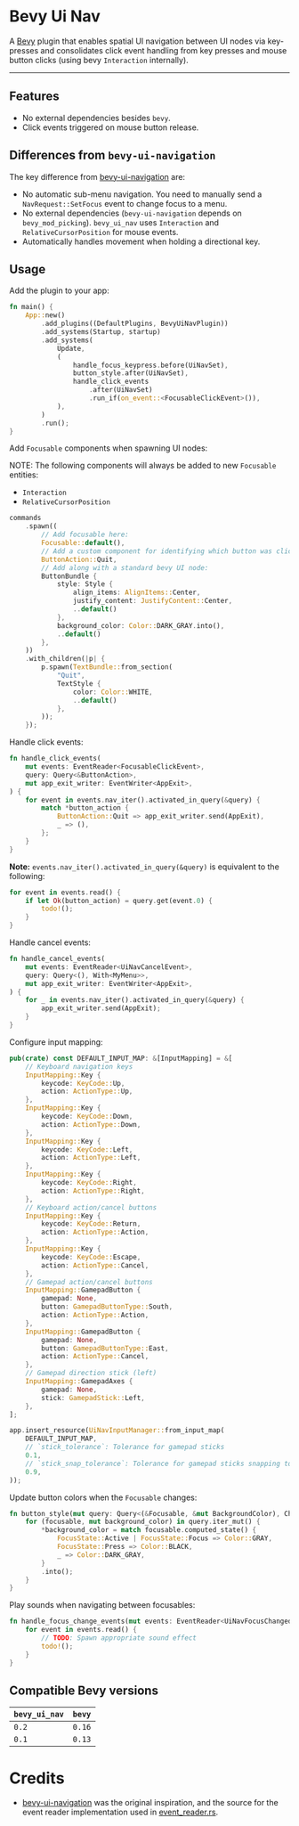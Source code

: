 # Bevy Ui Nav

A [Bevy](https://bevyengine.org/) plugin that enables spatial UI navigation between UI nodes via key-presses and
consolidates click event handling from key presses and mouse button clicks (using bevy `Interaction` internally).

---


## Features

- No external dependencies besides `bevy`.
- Click events triggered on mouse button release.

## Differences from `bevy-ui-navigation`

The key difference from [bevy-ui-navigation](https://github.com/nicopap/ui-navigation) are:

- No automatic sub-menu navigation. You need to manually send a `NavRequest::SetFocus` event to change focus to a menu.
- No external dependencies (`bevy-ui-navigation` depends on `bevy_mod_picking`). `bevy_ui_nav` uses `Interaction` and
    `RelativeCursorPosition` for mouse events.
- Automatically handles movement when holding a directional key.

## Usage

Add the plugin to your app:

```rust
fn main() {
    App::new()
        .add_plugins((DefaultPlugins, BevyUiNavPlugin))
        .add_systems(Startup, startup)
        .add_systems(
            Update,
            (
                handle_focus_keypress.before(UiNavSet),
                button_style.after(UiNavSet),
                handle_click_events
                    .after(UiNavSet)
                    .run_if(on_event::<FocusableClickEvent>()),
            ),
        )
        .run();
}
```

Add `Focusable` components when spawning UI nodes:

NOTE: The following components will always be added to new `Focusable` entities:

- `Interaction`
- `RelativeCursorPosition`

```rust
commands
    .spawn((
        // Add focusable here:
        Focusable::default(),
        // Add a custom component for identifying which button was clicked:
        ButtonAction::Quit,
        // Add along with a standard bevy UI node:
        ButtonBundle {
            style: Style {
                align_items: AlignItems::Center,
                justify_content: JustifyContent::Center,
                ..default()
            },
            background_color: Color::DARK_GRAY.into(),
            ..default()
        },
    ))
    .with_children(|p| {
        p.spawn(TextBundle::from_section(
            "Quit",
            TextStyle {
                color: Color::WHITE,
                ..default()
            },
        ));
    });
```

Handle click events:

```rust
fn handle_click_events(
    mut events: EventReader<FocusableClickEvent>,
    query: Query<&ButtonAction>,
    mut app_exit_writer: EventWriter<AppExit>,
) {
    for event in events.nav_iter().activated_in_query(&query) {
        match *button_action {
            ButtonAction::Quit => app_exit_writer.send(AppExit),
            _ => (),
        };
    }
}
```

**Note:** `events.nav_iter().activated_in_query(&query)` is equivalent to the following:

```rust
for event in events.read() {
    if let Ok(button_action) = query.get(event.0) {
        todo!();
    }
}
```

Handle cancel events:

```rust
fn handle_cancel_events(
    mut events: EventReader<UiNavCancelEvent>,
    query: Query<(), With<MyMenu>>,
    mut app_exit_writer: EventWriter<AppExit>,
) {
    for _ in events.nav_iter().activated_in_query(&query) {
        app_exit_writer.send(AppExit);
    }
}
```

Configure input mapping:

```rust
pub(crate) const DEFAULT_INPUT_MAP: &[InputMapping] = &[
    // Keyboard navigation keys
    InputMapping::Key {
        keycode: KeyCode::Up,
        action: ActionType::Up,
    },
    InputMapping::Key {
        keycode: KeyCode::Down,
        action: ActionType::Down,
    },
    InputMapping::Key {
        keycode: KeyCode::Left,
        action: ActionType::Left,
    },
    InputMapping::Key {
        keycode: KeyCode::Right,
        action: ActionType::Right,
    },
    // Keyboard action/cancel buttons
    InputMapping::Key {
        keycode: KeyCode::Return,
        action: ActionType::Action,
    },
    InputMapping::Key {
        keycode: KeyCode::Escape,
        action: ActionType::Cancel,
    },
    // Gamepad action/cancel buttons
    InputMapping::GamepadButton {
        gamepad: None,
        button: GamepadButtonType::South,
        action: ActionType::Action,
    },
    InputMapping::GamepadButton {
        gamepad: None,
        button: GamepadButtonType::East,
        action: ActionType::Cancel,
    },
    // Gamepad direction stick (left)
    InputMapping::GamepadAxes {
        gamepad: None,
        stick: GamepadStick::Left,
    },
];

app.insert_resource(UiNavInputManager::from_input_map(
    DEFAULT_INPUT_MAP,
    // `stick_tolerance`: Tolerance for gamepad sticks
    0.1,
    // `stick_snap_tolerance`: Tolerance for gamepad sticks snapping to a specified direction
    0.9,
));
```

Update button colors when the `Focusable` changes:

```rust
fn button_style(mut query: Query<(&Focusable, &mut BackgroundColor), Changed<Focusable>>) {
    for (focusable, mut background_color) in query.iter_mut() {
        *background_color = match focusable.computed_state() {
            FocusState::Active | FocusState::Focus => Color::GRAY,
            FocusState::Press => Color::BLACK,
            _ => Color::DARK_GRAY,
        }
        .into();
    }
}
```

Play sounds when navigating between focusables:

```rust
fn handle_focus_change_events(mut events: EventReader<UiNavFocusChangedEvent>) {
    for event in events.read() {
        // TODO: Spawn appropriate sound effect
        todo!();
    }
}
```

## Compatible Bevy versions

| `bevy_ui_nav`   | `bevy` |
|:----------------|:-------|
| `0.2`           | `0.16` |
| `0.1`           | `0.13` |

# Credits

- [bevy-ui-navigation](https://github.com/nicopap/ui-navigation) was the original inspiration, and the source for the
  event reader implementation used in [event_reader.rs](src/event_reader.rs).
